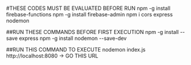 #
#THESE CODES MUST BE EVALUATED BEFORE RUN
npm -g install firebase-functions
npm -g install firebase-admin
npm i cors express nodemon

##RUN THESE COMMANDS BEFORE FIRST EXECUTION
npm -g install --save express
npm -g install nodemon --save-dev

##RUN THIS COMMAND TO EXECUTE
nodemon index.js
http://localhost:8080 -> GO THIS URL